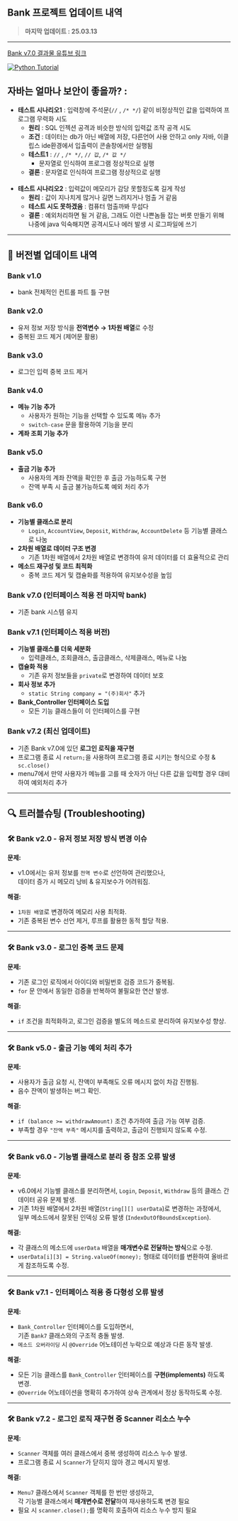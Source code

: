## Bank 프로젝트 업데이트 내역
 >  **마지막 업데이트 : 25.03.13**
---
[Bank v7.0 결과물 유튜브 링크](https://www.youtube.com/watch?v=3mcZiNizd04)

[![Python Tutorial](https://img.youtube.com/vi/3mcZiNizd04/0.jpg)](https://www.youtube.com/watch?v=3mcZiNizd04)

## 자바는 얼마나 보안이 좋을까? : 
- **테스트 시나리오1** : 입력창에 주석문(`//` , `/* */`) 같이 비정상적인 값을 입력하여 프로그램 무력화 시도
  - **원리** : SQL 인젝션 공격과 비슷한 방식의 입력값 조작 공격 시도
  - **조건** : 데이터는 db가 아닌 배열에 저장, 다른언어 사용 안하고 only 자바, 이클립스 ide환경에서 입출력이 콘솔창에서만 실행됨
  - **테스트1** : `//` , `/* */`, `// 값`, `/* 값 */`
    - 문자열로 인식하여 프로그램 정상적으로 실행
  - **결론** : 문자열로 인식하여 프로그램 정상적으로 실행 <br></br>
- **테스트 시나리오2** : 입력값이 메모리가 감당 못할정도록 길게 작성
  - **원리** : 값이 지나치게 많거나 길면 느려지거나 멈출 거 같음
  - **테스트 시도 못하겠음** : 컴퓨터 멈출까봐 무섭다
  - **결론** : 예외처리하면 될 거 같음, 그래도 이런 나쁜놈들 잡는 버릇 만들기 위해 나중에 java 익숙해지면 공격시도나 에러 발생 시 로그파일에 쓰기 
---

## 🔹 **버전별 업데이트 내역**

### Bank v1.0  
- bank 전체적인 컨트롤 파트 틀 구현  

### Bank v2.0  
- 유저 정보 저장 방식을 **전역변수 → 1차원 배열**로 수정  
- 중복된 코드 제거 (제어문 활용)  

### Bank v3.0  
- 로그인 입력 중복 코드 제거  

### Bank v4.0  
- **메뉴 기능 추가**  
  - 사용자가 원하는 기능을 선택할 수 있도록 메뉴 추가  
  - `switch-case` 문을 활용하여 기능을 분리  
- **계좌 조회 기능 추가**  

### Bank v5.0  
- **출금 기능 추가**  
  - 사용자의 계좌 잔액을 확인한 후 출금 가능하도록 구현  
  - 잔액 부족 시 출금 불가능하도록 예외 처리 추가  

### Bank v6.0  
- **기능별 클래스로 분리**  
  - `Login`, `AccountView`, `Deposit`, `Withdraw`, `AccountDelete` 등 기능별 클래스로 나눔  
- **2차원 배열로 데이터 구조 변경**  
  - 기존 1차원 배열에서 2차원 배열로 변경하여 유저 데이터를 더 효율적으로 관리  
- **메소드 재구성 및 코드 최적화**  
  - 중복 코드 제거 및 캡슐화를 적용하여 유지보수성을 높임  

### Bank v7.0 (인터페이스 적용 전 마지막 bank)  
- 기존 bank 시스템 유지  

### Bank v7.1 (인터페이스 적용 버전)  
- **기능별 클래스를 더욱 세분화**  
  - 입력클래스, 조회클래스, 출금클래스, 삭제클래스, 메뉴로 나눔  
- **캡슐화 적용**  
  - 기존 유저 정보들을 `private`로 변경하여 데이터 보호  
- **회사 정보 추가**  
  - `static String company = "(주)회사"` 추가  
- **Bank_Controller 인터페이스 도입**  
  - 모든 기능 클래스들이 이 인터페이스를 구현  

### Bank v7.2 (최신 업데이트)  
- 기존 Bank v7.0에 있던 **로그인 로직을 재구현**  
- 프로그램 종료 시 `return;`을 사용하여 프로그램 종료 시키는 형식으로 수정 & `sc.close()`
- menu7에서 만약 사용자가 메뉴를 고를 때 숫자가 아닌 다른 값을 입력할 경우 대비하여 예외처리 추가
   
---

## 🔍 **트러블슈팅 (Troubleshooting)**

### 🛠 **Bank v2.0 - 유저 정보 저장 방식 변경 이슈**  
**문제:**  
- v1.0에서는 유저 정보를 `전역 변수`로 선언하여 관리했으나,  
  데이터 증가 시 메모리 낭비 & 유지보수가 어려워짐.  

**해결:**  
- `1차원 배열`로 변경하여 메모리 사용 최적화.  
- 기존 중복된 변수 선언 제거, 루프를 활용한 동적 할당 적용.  

---  

### 🛠 **Bank v3.0 - 로그인 중복 코드 문제**  
**문제:**  
- 기존 로그인 로직에서 아이디와 비밀번호 검증 코드가 중복됨.  
- `for` 문 안에서 동일한 검증을 반복하여 불필요한 연산 발생.  

**해결:**  
- `if` 조건을 최적화하고, 로그인 검증을 별도의 메소드로 분리하여 유지보수성 향상.  

---  

### 🛠 **Bank v5.0 - 출금 기능 예외 처리 추가**  
**문제:**  
- 사용자가 출금 요청 시, 잔액이 부족해도 오류 메시지 없이 차감 진행됨.  
- 음수 잔액이 발생하는 버그 확인.  

**해결:**  
- `if (balance >= withdrawAmount)` 조건 추가하여 출금 가능 여부 검증.  
- 부족할 경우 `"잔액 부족"` 메시지를 출력하고, 출금이 진행되지 않도록 수정.  

---  

### 🛠 **Bank v6.0 - 기능별 클래스로 분리 중 참조 오류 발생**  
**문제:**  
- v6.0에서 기능별 클래스를 분리하면서, `Login`, `Deposit`, `Withdraw` 등의 클래스 간 데이터 공유 문제 발생.  
- 기존 1차원 배열에서 2차원 배열(`String[][] userData`)로 변경하는 과정에서,  
  일부 메소드에서 잘못된 인덱싱 오류 발생 (`IndexOutOfBoundsException`).  

**해결:**  
- 각 클래스의 메소드에 `userData` 배열을 **매개변수로 전달하는 방식**으로 수정.  
- `userData[i][3] = String.valueOf(money);` 형태로 데이터를 변환하여 올바르게 참조하도록 수정.  

---  

### 🛠 **Bank v7.1 - 인터페이스 적용 중 다형성 오류 발생**  
**문제:**  
- `Bank_Controller` 인터페이스를 도입하면서,  
  기존 `Bank7` 클래스와의 구조적 충돌 발생.  
- `메소드 오버라이딩` 시 `@Override` 어노테이션 누락으로 예상과 다른 동작 발생.  

**해결:**  
- 모든 기능 클래스를 `Bank_Controller` 인터페이스를 **구현(implements)** 하도록 변경.  
- `@Override` 어노테이션을 명확히 추가하여 상속 관계에서 정상 동작하도록 수정.  

---  

### 🛠 **Bank v7.2 - 로그인 로직 재구현 중 Scanner 리소스 누수**  
**문제:**  
- `Scanner` 객체를 여러 클래스에서 중복 생성하여 리소스 누수 발생.  
- 프로그램 종료 시 `Scanner`가 닫히지 않아 경고 메시지 발생.  

**해결:**  
- `Menu7` 클래스에서 `Scanner` 객체를 한 번만 생성하고,  
  각 기능별 클래스에서 **매개변수로 전달**하여 재사용하도록 변경 필요  
- 필요 시 `scanner.close();`를 명확히 호출하여 리소스 누수 방지 필요  

